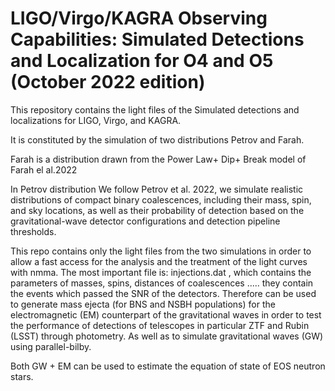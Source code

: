 # LIGO/Virgo/KAGRA Observing Capabilities: Simulated Detections and Localization for O4 and O5 (October 2022 edition)

This repository contains the light files of the Simulated detections and localizations for LIGO, Virgo, and KAGRA.

It is constituted by the simulation of two distributions Petrov and Farah.

Farah is a distribution drawn from the Power Law+ Dip+ Break model of Farah el al.2022

In Petrov distribution  We follow Petrov et al. 2022, we simulate realistic distributions of compact binary coalescences,
including their mass, spin, and sky locations, as well as their probability of detection based on the
gravitational-wave detector configurations and detection pipeline thresholds.


This repo contains only the light files from the two simulations in order to allow a fast access for the analysis and the treatment of the light curves with nmma. The most important file is: injections.dat , which contains the parameters of masses, spins, distances of coalescences ..... they contain the events which passed the SNR of the detectors. Therefore can be used to generate mass ejecta (for BNS and NSBH populations) for the electromagnetic (EM) counterpart of the gravitational waves in order to test the performance of detections of telescopes in particular ZTF and Rubin (LSST) through photometry. As well as to simulate gravitational waves (GW) using parallel-bilby.

Both GW + EM can be used to estimate the equation of state of EOS neutron stars.
